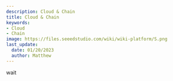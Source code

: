 ```yaml
---
description: Cloud & Chain
title: Cloud & Chain
keywords:
- Cloud
- Chain
image: https://files.seeedstudio.com/wiki/wiki-platform/S.png
last_update:
  date: 01/20/2023
  author: Matthew
---
```


wait